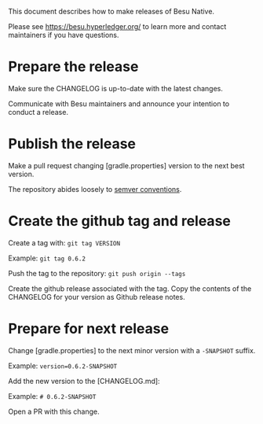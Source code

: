 This document describes how to make releases of Besu Native.

Please see https://besu.hyperledger.org/ to learn more and contact maintainers if you have questions.

# Prepare the release

Make sure the CHANGELOG is up-to-date with the latest changes.

Communicate with Besu maintainers and announce your intention to conduct a release.

# Publish the release

Make a pull request changing [gradle.properties] version to the next best version.

The repository abides loosely to [semver conventions](https://semver.org/).

# Create the github tag and release

Create a tag with: `git tag VERSION`

Example: `git tag 0.6.2`

Push the tag to the repository: `git push origin --tags`

Create the github release associated with the tag. Copy the contents of the CHANGELOG for your version as Github release notes.

# Prepare for next release

Change [gradle.properties] to the next minor version with a `-SNAPSHOT` suffix.

Example: `version=0.6.2-SNAPSHOT`

Add the new version to the [CHANGELOG.md]:

Example: `# 0.6.2-SNAPSHOT`

Open a PR with this change.